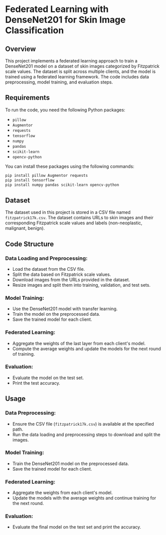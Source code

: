 # Federated Learning with DenseNet201 for Skin Image Classification

## Overview

This project implements a federated learning approach to train a DenseNet201 model on a dataset of skin images categorized by Fitzpatrick scale values. The dataset is split across multiple clients, and the model is trained using a federated learning framework. The code includes data preprocessing, model training, and evaluation steps.

## Requirements

To run the code, you need the following Python packages:

- `pillow`
- `Augmentor`
- `requests`
- `tensorflow`
- `numpy`
- `pandas`
- `scikit-learn`
- `opencv-python`

You can install these packages using the following commands:

```bash
pip install pillow Augmentor requests
pip install tensorflow
pip install numpy pandas scikit-learn opencv-python
```

## Dataset

The dataset used in this project is stored in a CSV file named `fitzpatrick17k.csv`. The dataset contains URLs to skin images and their corresponding Fitzpatrick scale values and labels (non-neoplastic, malignant, benign).

## Code Structure

### Data Loading and Preprocessing:

- Load the dataset from the CSV file.
- Split the data based on Fitzpatrick scale values.
- Download images from the URLs provided in the dataset.
- Resize images and split them into training, validation, and test sets.

### Model Training:

- Use the DenseNet201 model with transfer learning.
- Train the model on the preprocessed data.
- Save the trained model for each client.

### Federated Learning:

- Aggregate the weights of the last layer from each client's model.
- Compute the average weights and update the models for the next round of training.

### Evaluation:

- Evaluate the model on the test set.
- Print the test accuracy.

## Usage

### Data Preprocessing:

- Ensure the CSV file (`fitzpatrick17k.csv`) is available at the specified path.
- Run the data loading and preprocessing steps to download and split the images.

### Model Training:

- Train the DenseNet201 model on the preprocessed data.
- Save the trained model for each client.

### Federated Learning:

- Aggregate the weights from each client's model.
- Update the models with the average weights and continue training for the next round.

### Evaluation:

- Evaluate the final model on the test set and print the accuracy.
